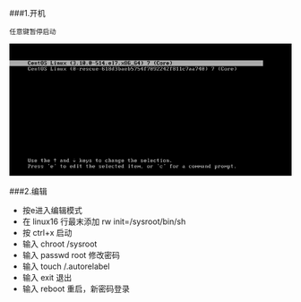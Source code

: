 ###1.开机

	任意键暂停启动

![](./picture/1.png)

###2.编辑

* 按e进入编辑模式
* 在 linux16 行最末添加  rw init=/sysroot/bin/sh
* 按 ctrl+x 启动
* 输入 chroot /sysroot
* 输入 passwd root 修改密码
* 输入 touch  /.autorelabel
* 输入 exit 退出
* 输入 reboot 重启，新密码登录